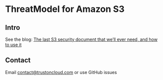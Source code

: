 # ThreatModel for Amazon S3

## Intro
See the blog: [The last S3 security document that we’ll ever need, and how to use it](https://trustoncloud.com/the-last-s3-security-document-that-well-ever-need/)

## Contact
Email [contact@trustoncloud.com](mailto:contact@trustoncloud.com) or use GitHub issues
